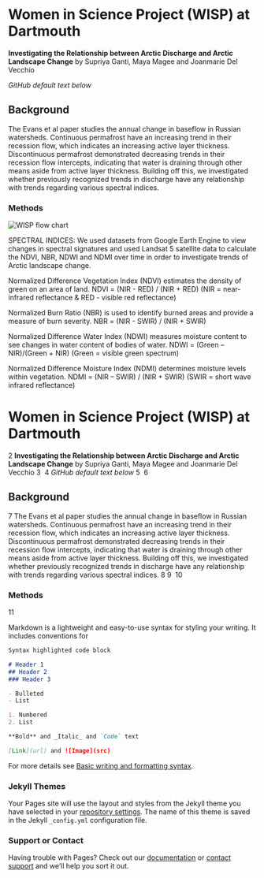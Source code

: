 # Women in Science Project (WISP) at Dartmouth 
<b>Investigating the Relationship between Arctic Discharge and Arctic Landscape Change</b> by Supriya Ganti, Maya Magee and Joanmarie Del Vecchio

<i> GitHub default text below </i>

## Background
The Evans et al paper studies the annual change in baseflow in Russian watersheds. Continuous permafrost have an increasing trend in their recession flow, which indicates an increasing active layer thickness. Discontinuous permafrost demonstrated decreasing trends in their recession flow intercepts, indicating that water is draining through other means aside from active layer thickness. Building off this, we investigated whether previously recognized trends in discharge have any relationship with trends regarding various spectral indices. 


### Methods

![WISP flow chart](https://user-images.githubusercontent.com/69035932/171483775-fcd5e996-8180-4fca-b892-903bb441b3ec.jpeg)


SPECTRAL INDICES:
We used datasets from Google Earth Engine to  view changes in spectral signatures and used Landsat 5 satellite data to calculate the NDVI, NBR, NDWI and NDMI over time in order to investigate trends of Arctic landscape change.

Normalized Difference Vegetation Index (NDVI) estimates the density of green on an area of land.
NDVI = (NIR - RED) / (NIR + RED)
(NIR = near-infrared reflectance & RED - visible red reflectance)

Normalized Burn Ratio (NBR) is used to identify burned areas and provide a measure of burn severity. 
NBR = (NIR - SWIR) / (NIR + SWIR)

Normalized Difference Water Index (NDWI) measures moisture content to see changes in water content of bodies of water. 
NDWI = (Green – NIR)/(Green + NIR) (Green = visible green spectrum)

Normalized Difference Moisture Index (NDMI) determines moisture levels within vegetation. 
NDMI = (NIR – SWIR) / (NIR + SWIR) 
(SWIR = short wave infrared reflectance)






# Women in Science Project (WISP) at Dartmouth 
2
<b>Investigating the Relationship between Arctic Discharge and Arctic Landscape Change</b> by Supriya Ganti, Maya Magee and Joanmarie Del Vecchio
3
​
4
<i> GitHub default text below </i>
5
​
6
## Background
7
The Evans et al paper studies the annual change in baseflow in Russian watersheds. Continuous permafrost have an increasing trend in their recession flow, which indicates an increasing active layer thickness. Discontinuous permafrost demonstrated decreasing trends in their recession flow intercepts, indicating that water is draining through other means aside from active layer thickness. Building off this, we investigated whether previously recognized trends in discharge have any relationship with trends regarding various spectral indices. 
8
​
9
​
10
### Methods 
11


Markdown is a lightweight and easy-to-use syntax for styling your writing. It includes conventions for

```markdown
Syntax highlighted code block

# Header 1
## Header 2
### Header 3

- Bulleted
- List

1. Numbered
2. List

**Bold** and _Italic_ and `Code` text

[Link](url) and ![Image](src)
```

For more details see [Basic writing and formatting syntax](https://docs.github.com/en/github/writing-on-github/getting-started-with-writing-and-formatting-on-github/basic-writing-and-formatting-syntax).

### Jekyll Themes

Your Pages site will use the layout and styles from the Jekyll theme you have selected in your [repository settings](https://github.com/jmdelvecchio/WISP_arctic_hydro/settings/pages). The name of this theme is saved in the Jekyll `_config.yml` configuration file.

### Support or Contact

Having trouble with Pages? Check out our [documentation](https://docs.github.com/categories/github-pages-basics/) or [contact support](https://support.github.com/contact) and we’ll help you sort it out.
